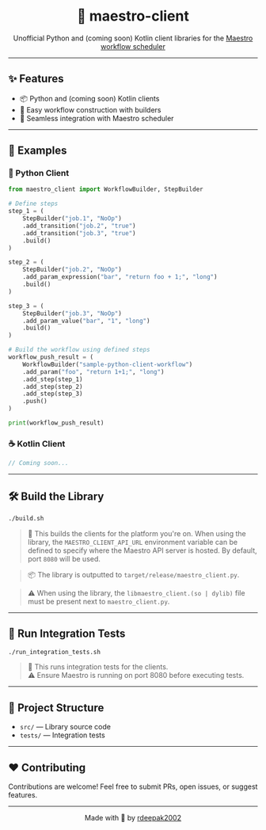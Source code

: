 <h1 align="center">🎻 maestro-client</h1>

<p align="center">
  Unofficial Python and (coming soon) Kotlin client libraries for the <a href="https://github.com/Netflix/maestro">Maestro workflow scheduler</a>
</p>

---

## ✨ Features

- 📦 Python and (coming soon) Kotlin clients
- 🔧 Easy workflow construction with builders
- 🔁 Seamless integration with Maestro scheduler

---

## 🧪 Examples

### 🐍 Python Client

```python
from maestro_client import WorkflowBuilder, StepBuilder

# Define steps
step_1 = (
    StepBuilder("job.1", "NoOp")
    .add_transition("job.2", "true")
    .add_transition("job.3", "true")
    .build()
)

step_2 = (
    StepBuilder("job.2", "NoOp")
    .add_param_expression("bar", "return foo + 1;", "long")
    .build()
)

step_3 = (
    StepBuilder("job.3", "NoOp")
    .add_param_value("bar", "1", "long")
    .build()
)

# Build the workflow using defined steps
workflow_push_result = (
    WorkflowBuilder("sample-python-client-workflow")
    .add_param("foo", "return 1+1;", "long")
    .add_step(step_1)
    .add_step(step_2)
    .add_step(step_3)
    .push()
)

print(workflow_push_result)
```

### ☕ Kotlin Client

```kotlin
// Coming soon...
```

---

## 🛠️ Build the Library

```bash
./build.sh
```

> 🧠 This builds the clients for the platform you're on. When using
> the library, the `MAESTRO_CLIENT_API_URL` environment variable can
> be defined to specify where the Maestro API server is hosted.
> By default, port `8080` will be used.

> 📦 The library is outputted to `target/release/maestro_client.py`.

> ⚠️ When using the library, the `libmaestro_client.(so | dylib)` file
> must be present next to `maestro_client.py`.

---

## 🧪 Run Integration Tests

```bash
./run_integration_tests.sh
```

> 🧪 This runs integration tests for the clients.  
> ⚠️ Ensure Maestro is running on port 8080 before executing tests.

---

## 📁 Project Structure

- `src/` — Library source code
- `tests/` — Integration tests

---

## ❤️ Contributing

Contributions are welcome! Feel free to submit PRs, open issues, or suggest features.

---

<p align="center">
  Made with 🦀 by <a href="https://github.com/rdeepak2002">rdeepak2002</a>
</p>
